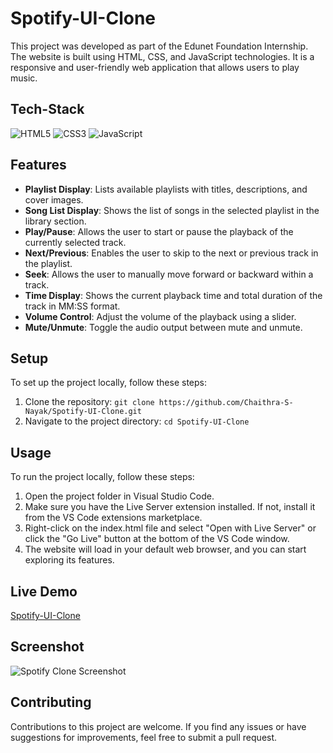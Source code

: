 # Spotify-UI-Clone

This project was developed as part of the Edunet Foundation Internship. The website is built using HTML, CSS, and JavaScript technologies. It is a responsive and user-friendly web application that allows users to play music.

## Tech-Stack

<div align="left">
<img alt="HTML5" src="https://img.shields.io/badge/html5-%23E34F26.svg?style=for-the-badge&logo=html5&logoColor=white"/>
<img alt="CSS3" src="https://img.shields.io/badge/css3-%231572B6.svg?style=for-the-badge&logo=css3&logoColor=white"/> 
<img alt="JavaScript" src="https://img.shields.io/badge/javascript-%23323330.svg?style=for-the-badge&logo=javascript&logoColor=%23F7DF1E"/>
</div>

## Features

- **Playlist Display**: Lists available playlists with titles, descriptions, and cover images.
- **Song List Display**: Shows the list of songs in the selected playlist in the library section.
- **Play/Pause**: Allows the user to start or pause the playback of the currently selected track.
- **Next/Previous**: Enables the user to skip to the next or previous track in the playlist.
- **Seek**: Allows the user to manually move forward or backward within a track.
- **Time Display**: Shows the current playback time and total duration of the track in MM:SS format.
- **Volume Control**: Adjust the volume of the playback using a slider.
- **Mute/Unmute**: Toggle the audio output between mute and unmute.

## Setup

To set up the project locally, follow these steps:

1. Clone the repository: `git clone https://github.com/Chaithra-S-Nayak/Spotify-UI-Clone.git`
2. Navigate to the project directory: `cd Spotify-UI-Clone`

## Usage

To run the project locally, follow these steps:

1. Open the project folder in Visual Studio Code.
2. Make sure you have the Live Server extension installed. If not, install it from the VS Code extensions marketplace.
3. Right-click on the index.html file and select "Open with Live Server" or click the "Go Live" button at the bottom of the VS Code window.
4. The website will load in your default web browser, and you can start exploring its features.

## Live Demo

[Spotify-UI-Clone](https://clone-spotify-ui.netlify.app/)

## Screenshot

![Spotify Clone Screenshot](https://github.com/user-attachments/assets/fdcd9875-8a34-467d-92dd-b7f35976014d)

## Contributing

Contributions to this project are welcome. If you find any issues or have suggestions for improvements, feel free to submit a pull request.
